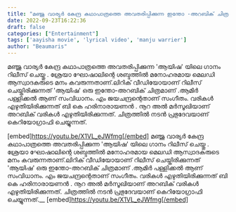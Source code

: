 ```yaml
---
title: "മഞ്ജു വാര്യര്‍ കേന്ദ്ര കഥാപാത്രത്തെ അവതരിപ്പിക്കുന്ന ഇന്തോ -അറബിക് ചിത്രം 'ആയിഷ' യിലെ ഗാനം റിലീസ് ചെയ്തു"
date: 2022-09-23T16:22:36
draft: false
categories: ["Entertainment"]
tags: ['aayisha movie', 'lyrical video', 'manju warrier']
author: "Beaumaris"
---
```


മഞ്ജു വാര്യര്‍ കേന്ദ്ര കഥാപാത്രത്തെ അവതരിപ്പിക്കുന്ന 'ആയിഷ' യിലെ ഗാനം റിലീസ് ചെയ്തു . ശ്രേയാ ഘോഷാലിന്റെ ശബ്ദത്തിൽ മനോഹരമായ മെലഡി ആസ്വാദകരുടെ മനം കവരുന്നതാണ്.ലിറിക് വീഡിയോയാണ് റിലീസ് ചെയ്തിരിക്കുന്നത് 'ആയിഷ' ഒരു ഇന്തോ-അറബിക് ചിത്രമാണ് .ആമിർ പള്ളിക്കൽ ആണ് സംവിധാനം. എം ജയചന്ദ്രന്റെതാണ് സംഗീതം. വരികൾ എഴുതിയിരിക്കുന്നത് ബി കെ ഹരിനാരായണൻ . നൂറ അൽ മർസൂഖിയാണ് അറബിക് വരികൾ എഴുതിയിരിക്കുന്നത്. ചിത്രത്തിൽ നടൻ പ്രഭുദേവയാണ് കെറിയോ​ഗ്രാഫി ചെയ്യുന്നത്.<em>
</em>

[embed]https://youtu.be/X1VL_eJWfmg[/embed]
മഞ്ജു വാര്യര്‍ കേന്ദ്ര കഥാപാത്രത്തെ അവതരിപ്പിക്കുന്ന 'ആയിഷ' യിലെ ഗാനം റിലീസ് ചെയ്തു . ശ്രേയാ ഘോഷാലിന്റെ ശബ്ദത്തിൽ മനോഹരമായ മെലഡി ആസ്വാദകരുടെ മനം കവരുന്നതാണ്.ലിറിക് വീഡിയോയാണ് റിലീസ് ചെയ്തിരിക്കുന്നത് 'ആയിഷ' ഒരു ഇന്തോ-അറബിക് ചിത്രമാണ് .ആമിർ പള്ളിക്കൽ ആണ് സംവിധാനം. എം ജയചന്ദ്രന്റെതാണ് സംഗീതം. വരികൾ എഴുതിയിരിക്കുന്നത് ബി കെ ഹരിനാരായണൻ . നൂറ അൽ മർസൂഖിയാണ് അറബിക് വരികൾ എഴുതിയിരിക്കുന്നത്. ചിത്രത്തിൽ നടൻ പ്രഭുദേവയാണ് കെറിയോ​ഗ്രാഫി ചെയ്യുന്നത്.__ [embed]https://youtu.be/X1VL_eJWfmg[/embed]
